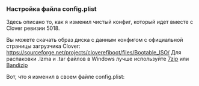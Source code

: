 ### Настройка файла config.plist

Здесь описано то, как я изменил чистый конфиг, который идет вместе с Clover ревизии 5018.

Вы можете скачать образ диска с данным конфигом с официальной страницы загрузчика Clover: https://sourceforge.net/projects/cloverefiboot/files/Bootable_ISO/ Для распаковки .lzma и .tar файлов в Windows лучше используйте [7zip](https://www.7-zip.org/) или [Bandizip]([https://bandisoft.com/bandizip](https://www.bandisoft.com/bandizip))

Вот, что я изменил в своем файле config.plist:

